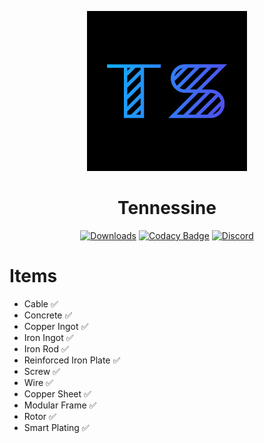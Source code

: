 <p align="center">
  <a href="https://github.com/SHI3DO/Tennessine"><img src="https://raw.githubusercontent.com/SHI3DO/Tennessine/main/src/logo.png" width="256"></a>
</p>

<div align="center">
  <h1>Tennessine</h1>  
  
[![Downloads](https://img.shields.io/github/downloads/SHI3DO/Tennessine/total.svg?style=flat-square)](https://github.com/SHI3DO/Tennessine/releases)
[![Codacy Badge](https://api.codacy.com/project/badge/Grade/5c6784f3795149a286b2e09c3bfb45c5)](https://app.codacy.com/gh/SHI3DO/Tennessine?utm_source=github.com&utm_medium=referral&utm_content=SHI3DO/Tennessine&utm_campaign=Badge_Grade_Settings)
[![Discord](https://discordapp.com/api/guilds/749595288280498188/widget.png?style=shield)](https://discord.gg/T3Z8hYS)
</div>

# Items
- Cable ✅
- Concrete ✅
- Copper Ingot ✅
- Iron Ingot ✅
- Iron Rod ✅
- Reinforced Iron Plate ✅
- Screw ✅
- Wire ✅
- Copper Sheet ✅
- Modular Frame ✅
- Rotor ✅
- Smart Plating ✅